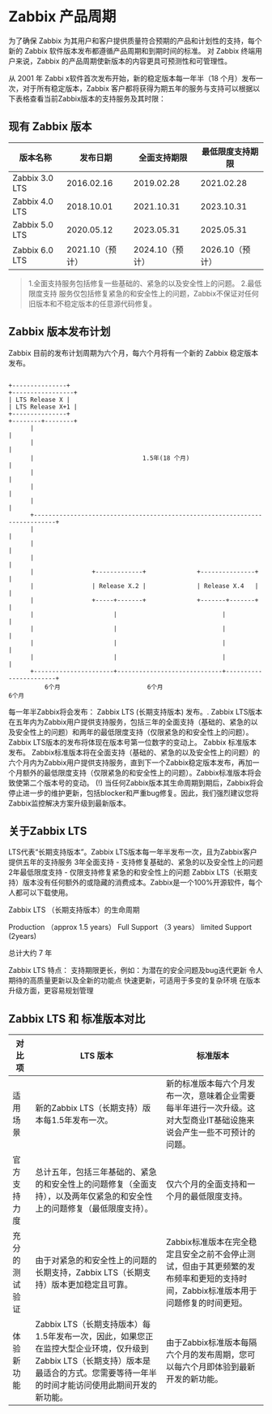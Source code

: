 # Zabbix 产品周期

为了确保 Zabbix 为其用户和客户提供质量符合预期的产品和计划性的支持，每个新的 Zabbix 软件版本发布都遵循产品周期和到期时间的标准。 对 Zabbix 终端用户来说，Zabbix 的产品周期使新版本的内容更具可预测性和可管理性。

从 2001 年 Zabbi x软件首次发布开始，新的稳定版本每一年半（18 个月）发布一次，对于所有稳定版本，Zabbix 客户都将获得为期五年的服务与支持可以根据以下表格查看当前Zabbix版本的支持服务及其时限：

## 现有 Zabbix 版本

|版本名称  |  发布日期 | 全面支持期限  | 最低限度支持期限|
| --- | --- | --- | --- |
|Zabbix 3.0 LTS | 2016.02.16 | 2019.02.28 | 2021.02.28 |
|Zabbix 4.0 LTS | 2018.10.01 | 2021.10.31 | 2023.10.31 |
|Zabbix 5.0 LTS | 2020.05.12 | 2023.05.31 | 2025.05.31 |
|Zabbix 6.0 LTS | 2021.10（预计）| 2024.10（预计）| 2026.10（预计）|

> 1.全面支持服务包括修复一些基础的、紧急的以及安全性上的问题。
> 2.最低限度支持 服务仅包括修复紧急的和安全性上的问题，Zabbix不保证对任何旧版本和不稳定版本的任意源代码修复。


## Zabbix 版本发布计划

Zabbix 目前的发布计划周期为六个月，每六个月将有一个新的 Zabbix 稳定版本发布。

```

+---------------+                                                           +-----------------+
| LTS Release X |                                                           | LTS Release X+1 |
+---------------+                                                           +--------+--------+
      |                                                                            |
      |                                                                            |
      |                              1.5年(18 个月)                                 |
      |                                                                            |
      |                                                                            |
      |                                                                            |
      +----------------------------------------------------------------------------+
      |                                                                            |
      |                                                                            |
      |                                                                            |
      |                +-------------+              +---------------+              |
      |                | Release X.2 |              | Release X.4   |              |
      |                +-----+-------+              +-------+-------+              |
      |                      |                             |                       |
      |                      |                             |                       |
      |                      |                             |                       |
      |                      |                             |                       |
      +----------------------+-----------------------------+-----------------------+
          6个月                        6个月                           6个月

```
每一年半Zabbix将会发布：
Zabbix LTS (长期支持版本) 发布。. Zabbix LTS版本在五年内为Zabbix用户提供支持服务，包括三年的全面支持（基础的、紧急的以及安全性上的问题）和两年的最低限度支持（仅限紧急的和安全性上的问题）。Zabbix LTS版本的发布将体现在版本号第一位数字的变动上。
Zabbix 标准版本发布。 Zabbix标准版本将在全面支持（基础的、紧急的以及安全性上的问题）的六个月内为Zabbix用户提供支持服务，直到下一个Zabbix稳定版本发布，再加一个月额外的最低限度支持（仅限紧急的和安全性上的问题）。Zabbix标准版本将会致使第二个版本号的变动。
(!) 当任何Zabbix版本其生命周期到期后，Zabbix将会停止进一步的维护更新，包括blocker和严重bug修复。因此，我们强烈建议您将Zabbix监控解决方案升级到最新版本。


## 关于Zabbix LTS

LTS代表“长期支持版本”。Zabbix LTS版本每一年半发布一次，且为Zabbix客户提供五年的支持服务
3年全面支持 - 支持修复基础的、紧急的以及安全性上的问题
2年最低限度支持 - 仅限支持修复紧急的和安全性上的问题
Zabbix LTS（长期支持）版本没有任何额外的或隐藏的消费成本。Zabbix是一个100%开源软件，每个人都可以下载使用。

Zabbix LTS （长期支持版本）的生命周期

Production （approx 1.5 years）
Full Support （3 years） 
limited Support (2years)

总计大约 7 年


Zabbix LTS 特点：
支持期限更长，例如：为潜在的安全问题及bug迭代更新
令人期待的高质量更新以及全新的功能点
快速更新，可适用于多变的复杂环境
在版本升级方面，更容易规划管理

## Zabbix LTS 和 标准版本对比

| 对比项 | LTS 版本 | 标准版本 |
| --- | --- | --- |
| 适用场景 | 新的Zabbix LTS（长期支持）版本每1.5年发布一次。 | 新的标准版本每六个月发布一次，意味着企业需要每半年进行一次升级。这对大型商业IT基础设施来说会产生一些不可预计的问题。 |
| 官方支持力度 | 总计五年，包括三年基础的、紧急的和安全性上的问题修复（全面支持），以及两年仅紧急的和安全性上的问题修复（最低限度支持）。 | 仅六个月的全面支持和一个月的最低限度支持。 |
| 充分的测试验证 | 由于对紧急的和安全性上的问题的长期支持，Zabbix LTS（长期支持）版本更加稳定且可靠。 | Zabbix标准版本在完全稳定且安全之前不会停止测试，但由于其更频繁的发布频率和更短的支持时间，Zabbix标准版本用于问题修复的时间更短。 |
| 体验新功能 | Zabbix LTS（长期支持版本）每1.5年发布一次，因此，如果您正在监控大型企业环境，仅升级到Zabbix LTS（长期支持）版本是最适合的方式。您需要等待一年半的时间才能访问使用此期间开发的新功能。 | 由于Zabbix标准版本每隔六个月的发布周期，您可以每六个月即体验到最新开发的新功能。 |

